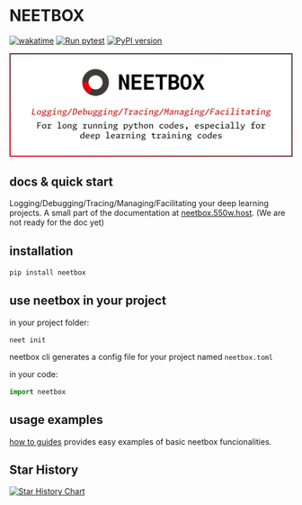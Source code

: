 # NEETBOX

[![wakatime](https://wakatime.com/badge/user/b93a26b6-8ea1-44ef-99ed-bcb6e2c732f1/project/8f99904d-dbb1-49e4-814d-8d18bf1e6d1c.svg)](https://wakatime.com/badge/user/b93a26b6-8ea1-44ef-99ed-bcb6e2c732f1/project/8f99904d-dbb1-49e4-814d-8d18bf1e6d1c) [![Run pytest](https://github.com/visualDust/neetbox/actions/workflows/poetry-pytest.yml/badge.svg)](https://github.com/visualDust/neetbox/actions/workflows/poetry-pytest.yml) [![PyPI version](https://badge.fury.io/py/neetbox.svg)](https://badge.fury.io/py/neetbox)

![](./doc/static/img/readme.png)

## docs & quick start

Logging/Debugging/Tracing/Managing/Facilitating your deep learning projects. A small part of the documentation at [neetbox.550w.host](https://neetbox.550w.host). (We are not ready for the doc yet)

## installation

```bash
pip install neetbox
```

## use neetbox in your project

in your project folder:
```
neet init
```
neetbox cli generates a config file for your project named `neetbox.toml`

in your code:
```python
import neetbox
```

## usage examples

[how to guides](todo) provides easy examples of basic neetbox funcionalities.

## Star History

[![Star History Chart](https://api.star-history.com/svg?repos=visualDust/neetbox&type=Date)](https://star-history.com/#visualDust/neetbox&Date)
